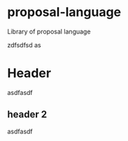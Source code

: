 # proposal-language
Library of proposal language

zdfsdfsd
as

# Header
asdfasdf

## header 2

asdfasdf
